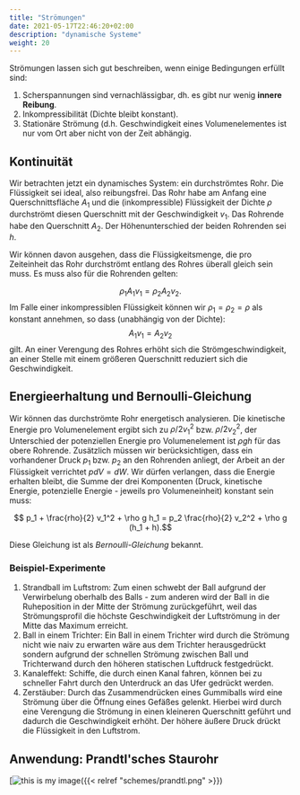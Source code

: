 ```yaml
---
title: "Strömungen"
date: 2021-05-17T22:46:20+02:00
description: "dynamische Systeme"
weight: 20
---
```

Strömungen lassen sich gut beschreiben, wenn einige Bedingungen erfüllt sind:
   1. Scherspannungen sind vernachlässigbar, dh. es gibt nur wenig __innere Reibung__.
   2. Inkompressibilität (Dichte bleibt konstant).
   3. Stationäre Strömung (d.h. Geschwindigkeit eines Volumenelementes ist nur vom Ort aber
      nicht von der Zeit abhängig. 

## Kontinuität
Wir betrachten jetzt ein dynamisches System: ein durchströmtes Rohr. Die Flüssigkeit sei ideal, also 
reibungsfrei. Das Rohr habe am Anfang eine Querschnittsfläche $A_1$ und die (inkompressible) Flüssigkeit 
der Dichte $\rho$ durchströmt diesen Querschnitt mit der Geschwindigkeit $v_1$. Das Rohrende 
habe den Querschnitt $A_2$. Der Höhenunterschied der beiden Rohrenden sei $h$. 

Wir können davon ausgehen, dass die Flüssigkeitsmenge, die pro Zeiteinheit das Rohr durchströmt entlang des Rohres 
überall gleich sein muss. Es muss also für die Rohrenden gelten:

$$\rho_1 A_1 v_1 = \rho_2 A_2 v_2.$$
Im Falle einer inkompressiblen Flüssigkeit können wir $\rho_1 = \rho_2 = \rho$ als konstant annehmen, so dass (unabhängig von
der Dichte):
$$A_1 v_1 = A_2 v_2 $$
gilt. An einer Verengung des Rohres erhöht sich die Strömgeschwindigkeit, an einer Stelle mit einem größeren Querschnitt reduziert 
sich die Geschwindigkeit. 

## Energieerhaltung und Bernoulli-Gleichung

Wir können das durchströmte Rohr  energetisch analysieren. Die kinetische Energie pro Volumenelement ergibt sich 
zu $\rho/2 v_1^2$ bzw. $\rho/2 v_2^2$, der Unterschied der potenziellen Energie pro Volumenelement ist $\rho g h$ für das obere Rohrende.
Zusätzlich müssen wir berücksichtigen, dass ein vorhandener Druck $p_1$ bzw. $p_2$ an den Rohrenden 
anliegt, der Arbeit an der Flüssigkeit verrichtet $p dV = dW$. Wir dürfen verlangen, dass die Energie erhalten bleibt, die
Summe der drei Komponenten (Druck, kinetische Energie, potenzielle Energie  - jeweils pro Volumeneinheit) konstant sein muss:

$$ p_1 + \frac{rho}{2} v_1^2 + \rho g h_1 = p_2 \frac{rho}{2} v_2^2 + \rho g (h_1 + h).$$ 

Diese Gleichung ist als _Bernoulli-Gleichung_ bekannt. 

### Beispiel-Experimente
   1. Strandball im Luftstrom: Zum einen schwebt der Ball aufgrund der 
      Verwirbelung oberhalb des Balls  - zum anderen wird der Ball in die
      Ruheposition in der Mitte der Strömung zurückgeführt, weil das Strömungsprofil
	die höchste Geschwindigkeit der Luftströmung in der Mitte das Maximum erreicht.
   1. Ball in einem Trichter: Ein Ball in einem Trichter wird durch die Strömung
  nicht wie naiv zu erwarten wäre aus dem Trichter herausgedrückt sondern 
  aufgrund der schnellen Strömung zwischen Ball und Trichterwand durch den höheren
statischen Luftdruck festgedrückt.
   1. Kanaleffekt: Schiffe, die durch einen Kanal fahren, können bei 
   zu schneller Fahrt durch den Unterdruck an das Ufer gedrückt werden.
   1. Zerstäuber: Durch das Zusammendrücken eines Gummiballs wird eine Strömung über
die Öffnung eines Gefäßes gelenkt. Hierbei wird durch eine Verengung die Strömung
in einen kleineren Querschnitt geführt und dadurch die Geschwindigkeit erhöht.
Der höhere äußere Druck drückt die Flüssigkeit in den Luftstrom. 

## Anwendung: Prandtl'sches Staurohr

[![this is my image](schemes/prandtl.png])({{< relref "schemes/prandtl.png" >}})

     

